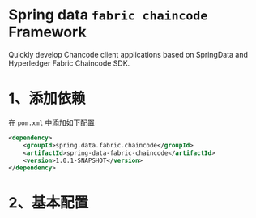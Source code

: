 # Spring data `fabric chaincode` Framework
Quickly develop Chancode client applications based on SpringData and Hyperledger Fabric Chaincode SDK.

# 1、添加依赖
在 `pom.xml` 中添加如下配置
```xml
<dependency>
	<groupId>spring.data.fabric.chaincode</groupId>
	<artifactId>spring-data-fabric-chaincode</artifactId>
	<version>1.0.1-SNAPSHOT</version>
</dependency>
```		

# 2、基本配置
